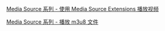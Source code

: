 <a href="https://www.jackpu.com/media-source-xi-lie/">Media Source 系列 - 使用 Media Source Extensions 播放视频</a>

<a href="https://juejin.im/entry/5aa64acb6fb9a028b6172adf">Media Source 系列 - 播放 m3u8 文件</a>
